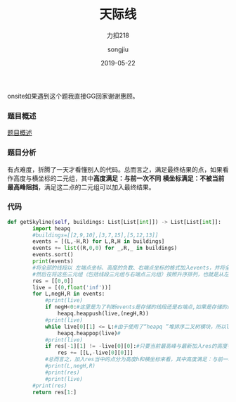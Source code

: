 ﻿---
layout:     post
title:      天际线
subtitle:   力扣218
date:       2019-05-22
author:     songjiu
header-img: img/post-bg-2015.jpg
catalog: true
tags:
    - 算法
---


onsite如果遇到这个题我直接GG回家谢谢惠顾。
### 题目概述
[题目概述](https://leetcode-cn.com/problems/the-skyline-problem/)
### 题目分析
有点难度，折腾了一天才看懂别人的代码。总而言之，满足最终结果的点，如果看作高度与横坐标的二元组，其中**高度满足：与前一次不同** **横坐标满足：不被当前最高峰阻挡**，满足这二点的二元组可以加入最终结果。
### 代码
```python
def getSkyline(self, buildings: List[List[int]]) -> List[List[int]]:
        import heapq
        #buildings=[[2,9,10],[3,7,15],[5,12,13]]
        events = [(L,-H,R) for L,R,H in buildings]
        events += list((R,0,0) for _,R,_ in buildings)
        events.sort()
        print(events)
        #将全部的线段以 左端点坐标、高度的负数、右端点坐标的格式加入events，并将全部右端点以： 右端点坐标、高度（0）、（0）加入events，这样events当中的全部三元组的第一位（for i in events 的 i[0]）就包含了最终全部有可能的结果的横坐标，而三元组的第二位（for i in events 的 i[1]）就对应包含了全部有可能的结果的高度。
        #然后在将这些三元组（包括线段三元组与右端点三元组）按照升序排列，也就是从左到右开始判断全部可能出现符合要求的点的位置
        res = [[0,0]]
        live = [(0,float('inf'))]
        for L,negH,R in events:
            #print(live)
            if negH<0:#这里是为了判断events是存储的线段还是右端点,如果是存储的是线段，则需要将他的右端点与最高高度存入live（也就是live包含了全部 线段三元组的高度高度与右边界）
                heapq.heappush(live,(negH,R))
            #print(live)
            while live[0][1] <= L:#由于使用了“heapq ”堆排序二叉树模块，所以live[0]永远是live这个list的里面最小的，由于存储的是负数，所以也就代表当前最高的。当当前三元组的左端都比最高峰的右端还大的时候，说明此时最高峰已经与当前三元组无交集无重合，因此pop
                heapq.heappop(live)#
            #print(live)
            if res[-1][1] != -live[0][0]:#只要当前最高峰与最新加入res的高度有所不同，那么就将他加入res
                res += [[L,-live[0][0]]]
            #总而言之，加入res当中的点分为高度h和横坐标来看，其中高度满足：与前一次不同 横坐标满足：不被最高峰阻挡，满足这二点的二元组可以加入 res。
            #print(L,negH,R)
            #print(res)
            #print(live)
        #print(res)
        return res[1:]
                
```